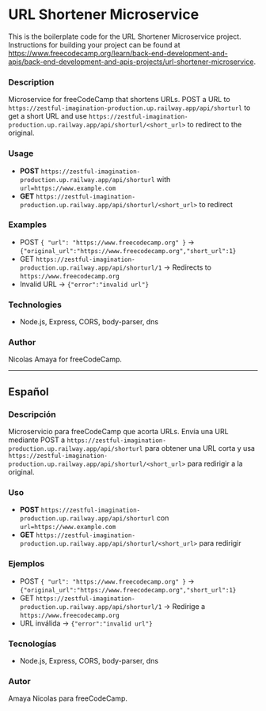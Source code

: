 # URL Shortener Microservice

This is the boilerplate code for the URL Shortener Microservice project. Instructions for building your project can be found at https://www.freecodecamp.org/learn/back-end-development-and-apis/back-end-development-and-apis-projects/url-shortener-microservice.

### Description
Microservice for freeCodeCamp that shortens URLs. POST a URL to `https://zestful-imagination-production.up.railway.app/api/shorturl` to get a short URL and use `https://zestful-imagination-production.up.railway.app/api/shorturl/<short_url>` to redirect to the original.

### Usage
- **POST** `https://zestful-imagination-production.up.railway.app/api/shorturl` with `url=https://www.example.com`
- **GET** `https://zestful-imagination-production.up.railway.app/api/shorturl/<short_url>` to redirect

### Examples
- POST `{ "url": "https://www.freecodecamp.org" }` → `{"original_url":"https://www.freecodecamp.org","short_url":1}`
- GET `https://zestful-imagination-production.up.railway.app/api/shorturl/1` → Redirects to `https://www.freecodecamp.org`
- Invalid URL → `{"error":"invalid url"}`

### Technologies
- Node.js, Express, CORS, body-parser, dns

### Author
Nicolas Amaya for freeCodeCamp.

---

## Español

### Descripción
Microservicio para freeCodeCamp que acorta URLs. Envía una URL mediante POST a `https://zestful-imagination-production.up.railway.app/api/shorturl` para obtener una URL corta y usa `https://zestful-imagination-production.up.railway.app/api/shorturl/<short_url>` para redirigir a la original.

### Uso
- **POST** `https://zestful-imagination-production.up.railway.app/api/shorturl` con `url=https://www.example.com`
- **GET** `https://zestful-imagination-production.up.railway.app/api/shorturl/<short_url>` para redirigir

### Ejemplos
- POST `{ "url": "https://www.freecodecamp.org" }` → `{"original_url":"https://www.freecodecamp.org","short_url":1}`
- GET `https://zestful-imagination-production.up.railway.app/api/shorturl/1` → Redirige a `https://www.freecodecamp.org`
- URL inválida → `{"error":"invalid url"}`

### Tecnologías
- Node.js, Express, CORS, body-parser, dns

### Autor
Amaya Nicolas para freeCodeCamp.